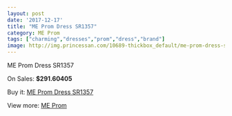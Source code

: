 ```yaml
---
layout: post
date: '2017-12-17'
title: "ME Prom Dress SR1357"
category: ME Prom
tags: ["charming","dresses","prom","dress","brand"]
image: http://img.princessan.com/10689-thickbox_default/me-prom-dress-sr1357.jpg
---
```

ME Prom Dress SR1357

On Sales: **$291.60405**
<a href="https://www.princessan.com/en/me-prom/4692-me-prom-dress-sr1357.html"><amp-img layout="responsive" width="600" height="600" src="//img.princessan.com/10689-thickbox_default/me-prom-dress-sr1357.jpg" alt="ME Prom Dress SR1357 0" /></a>

Buy it: [ME Prom Dress SR1357](https://www.princessan.com/en/me-prom/4692-me-prom-dress-sr1357.html "ME Prom Dress SR1357")

View more: [ME Prom](https://www.princessan.com/en/33-me-prom "ME Prom")